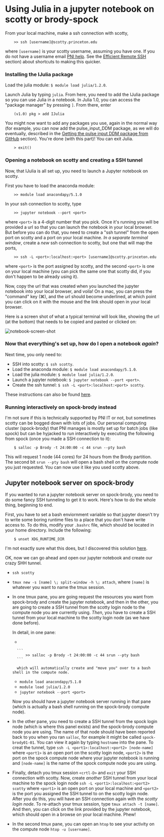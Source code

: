 # Using Julia in a jupyter notebook on scotty or brody-spock

From your local machine, make a ssh connection with scotty, 

```
    >> ssh [username]@scotty.princeton.edu
```

where `[username]` is your scotty username, assuming you have one. If you do not have a username email [PNI help](mailto:pnihelp@princeton.edu). See the [Efficient Remote SSH](@ref) section) about shortcuts to making this quicker.


### Installing the IJulia package

Load the julia module: `$ module load julia/1.2.0`.

Launch Julia by typing `julia`. From here, you need to add the IJulia package so you can use Julia in a notebook. In Julia 1.0, you can access the "package manager" by pressing `]`. From there, enter

```
    (v1.0) pkg > add IJulia
```

You might now want to add any packages you use, again in the normal way (for example, you can now add the pulse\_input\_DDM package, as we will do eventually, described in the [Getting the pulse input DDM package from GitHub](@ref) section). You're done (with this part)! You can exit Julia.

```
    > exit()
```

### Opening a notebook on scotty and creating a SSH tunnel

Now, that IJulia is all set up, you need to launch a Jupyter notebook on scotty.

First you have to load the anaconda module:

```
    >> module load anacondapy/5.1.0
``` 


In your ssh connection to scotty, type 

```
    >> jupyter notebook --port <port>
``` 

where `<port>` is a 4-digit number that you pick. Once it's running you will be provided a url so that you can launch the notebook in your local browser. But before you can do that, you need to create a "ssh tunnel" from the open port on scotty and a port on your local machine. *In a separate terminal window*, create a *new* ssh connection to scotty, but one that will map the ports, 

```
    >> ssh -L <port>:localhost:<port> [username]@scotty.princeton.edu
``` 

where `<port>` is the port assigned by scotty, and the second `<port>` is one on your local machine (you can pick the same one that scotty did, if you don't happen to be already using it).

Now, copy the url that was created when you launched the jupyter notebook into your local browser, and voila! On a mac, you can press the "command" key (⌘), and the url should become underlined, at which point you can click on it with the  mouse and the link should open in your local browser.

Here is a screen shot of what a typical terminal will look like, showing the url (at the bottom) that needs to be copied and pasted or clicked on:

![notebook-screen-shot](assets/notebook-screen-shot.png)

### Now that everything's set up, how do I open a notebook _again_?

Next time, you only need to:

- SSH into scotty: `$ ssh scotty`.
- Load the anaconda module: `$ module load anacondapy/5.1.0`.
- Load the julia module: `$ module load julia/1.2.0`.
- Launch a jupyter notebook: `$ jupyter notebook --port <port>`.
- Create the ssh tunnel: `$ ssh -L <port>:localhost:<port> scotty`.

These instructions can also be found [here](https://brodylabwiki.princeton.edu/wiki/index.php/Internal:IJulia_notebook_on_scotty).

### Running interactively on spock-brody instead

I'm not sure if this is technically supported by PNI IT or not, but sometimes scotty can be bogged down with lots of jobs. Our personal computing cluster (spock-brody) that PNI manages is mostly set up for batch jobs (like spock) but can be hyjacked to run interactively by executing the following from spock (once you made a SSH connection to it):

```
    $ salloc -p Brody -t 24:00:00 -c 44 srun --pty bash
```

This will request 1 node (44 cores) for 24 hours from the Brody partition. The second bit `srun --pty bash` will open a bash shell on the compute node you just requested. You can now use it like you used scotty above. 

## Jupyter notebook server on spock-brody

If you wanted to run a jupyter notebook server on spock-brody, you need to do some fancy SSH tunneling to get it to work. Here's how to do the whole thing, beginning to end.

First, you have to set a bash enviornment variable so that jupyter doesn't try to write some boring runtime files to a place that you don't have write access to. To do this, modify your `.bashrc` file, which should be located in your home directory. Include the following:



```
    $ unset XDG_RUNTIME_DIR
```

I'm not exactly sure what this does, but I discovered this solution [here](https://github.com/jupyter/notebook/issues/1318).

OK, now we can go ahead and open our jupyter notebook and create our crazy SHH tunnel.

- `ssh scotty`
- `tmux new -s [name] \; split-window -h \; attach`, where `[name]` is whatever you want to name the tmux session.
- In one tmux pane, you are going request the resources you want from spock-brody and create the jupyter notebook, and then in the other, you are going to create a SSH tunnel from the scotty login node to the compute node you are currently using. *Then*, you have to create a SSH tunnel from your local machine to the scotty login node (as we have done before). 

    In detail, in one pane:

    - 
    
        ```
            >> salloc -p Brody -t 24:00:00 -c 44 srun --pty bash
        ```
            
        which will automatically create and "move you" over to a bash shell in the compute node. 
        
    - `module load anacondapy/5.1.0`
    - `module load julia/1.2.0`
    - `jupyter notebook --port <port>`

    Now you should have a jupyter notebook server running in that pane (which is actually a bash shell running on the spock-brody compute node).
    
- In the other pane, you need to create a SSH tunnel from the spock login node (which is where this panel exists) and the spock-brody compute node you are using. The name of that node should have been reported back to you when you ran `salloc`, for example it might be called `spock-brody01-01`. You can view it again by typing `hostname` into the pane. To creat the tunnel, type `ssh -L <port1>:localhost:<port2> [node-name]` where `<port1>` is an open port on the scotty login node, `<port2>` is the port on the spock compute node where your jupyter notebook is running and `[node-name]` is the name of the spock compute node you are using.
- Finally, detach you tmux session `<crtl-D>` and `exit` your SSH connection with scotty. Now, create *another* SSH tunnel from your local machine to the spock login node `ssh -L <port1>:localhost:<port2> scotty` where `<port1>` is an open port on your local machine and `<port2>` is the port you assigned the SSH tunnel to on the scotty login node. After you do this, you will have an SSH connection again with the *scotty login node*. To re-attach your tmux session, type `tmux attach -t [name]`. And then, you can click on the link provided by the jupyter notebook, which should open in a browse on your local machine. Phew!
- In the second tmux pane, you can open an `htop` to see your activity on the compute node `htop -u [username]`.